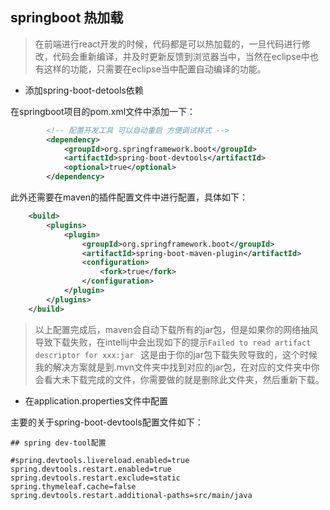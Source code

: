## springboot 热加载

> 在前端进行react开发的时候，代码都是可以热加载的，一旦代码进行修改，代码会重新编译，并及时更新反馈到浏览器当中，当然在eclipse中也有这样的功能，只需要在eclipse当中配置自动编译的功能。

- 添加spring-boot-detools依赖

在springboot项目的pom.xml文件中添加一下：

````xml
		<!-- 配置开发工具 可以自动重启 方便调试样式 -->
		<dependency>
			<groupId>org.springframework.boot</groupId>
			<artifactId>spring-boot-devtools</artifactId>
			<optional>true</optional>
		</dependency>
````

此外还需要在maven的插件配置文件中进行配置，具体如下：

````xml
	<build>
		<plugins>
			<plugin>
				<groupId>org.springframework.boot</groupId>
				<artifactId>spring-boot-maven-plugin</artifactId>
				<configuration>
					<fork>true</fork>
				</configuration>
			</plugin>
		</plugins>
	</build>
````

> 以上配置完成后，maven会自动下载所有的jar包，但是如果你的网络抽风导致下载失败，在intellij中会出现如下的提示```Failed to read artifact descriptor for xxx:jar ``` 这是由于你的jar包下载失败导致的，这个时候我的解决方案就是到.mvn文件夹中找到对应的jar包，在对应的文件夹中你会看大未下载完成的文件，你需要做的就是删除此文件夹，然后重新下载。

- 在application.properties文件中配置

主要的关于spring-boot-devtools配置文件如下：

````properties
## spring dev-tool配置

#spring.devtools.livereload.enabled=true
spring.devtools.restart.enabled=true
spring.devtools.restart.exclude=static
spring.thymeleaf.cache=false
spring.devtools.restart.additional-paths=src/main/java
````
